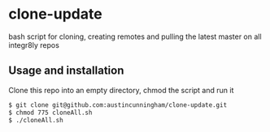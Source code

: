 # clone-update

bash script for cloning, creating remotes and pulling the latest master on all integr8ly repos

## Usage and installation

Clone this repo into an empty directory, chmod the script and run it 

```bash
$ git clone git@github.com:austincunningham/clone-update.git
$ chmod 775 cloneAll.sh
$ ./cloneAll.sh

```

